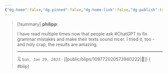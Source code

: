 ```yaml
---
{"dg-home":false,"dg-pinned":false,"dg-home-link":false,"dg-publish":true,"type":"blip","disabled rules":["yaml-title","yaml-title-alias","file-name-heading"],"title":"philipp on mastodon @ 2023-01-29","created-date":"2023-01-29T10:28:26","id":109772020573940220,"updated-date":"2025-05-02T08:50:43","dg-path":"blips/109772020573940222.md","permalink":"/blips/109772020573940222/","dgPassFrontmatter":true}
---
```


> [!summary] **philipp**:
>
> I have read multiple times now that people ask #ChatGPT to fix grammar mistakes and make their texts sound nicer. I tried it, too - and holy crap, the results are amazing.
> - - -
>
> 🗓️ `Sun, Jan 29, 2023` · [[public/blips/109772020573940222\|🔗]]
{ #blip}

